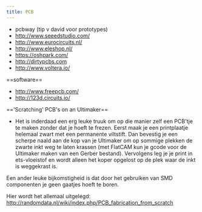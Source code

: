 ```yaml
---
title: PCB
---
```

* pcbway (tip v david voor prototypes)
* http://www.seeedstudio.com/
* http://www.eurocircuits.nl/
* http://www.eleshop.nl/
* https://oshpark.com/
* http://dirtypcbs.com
* http://www.voltera.io/

==software==
* http://www.freepcb.com/
* http://123d.circuits.io/


=='Scratching' PCB's on an Ultimaker==
* Het is inderdaad een erg leuke truuk om op die manier zelf een PCB'tje te maken zonder dat je hoeft te frezen. Eerst maak je een printplaatje helemaal zwart met een permanente viltstift. Dan bevestig je een scherpe naald aan de kop van je Ultimaker om op sommige plekken de zwarte inkt weg te laten krassen (met FlatCAM kun je gcode voor de Ultimaker maken van een Gerber bestand). Vervolgens leg je je print in ets-vloeistof en wordt alleen het koper opgelost op de plek waar de inkt is weggekrast is.

Een ander leuke bijkomstigheid is dat door het gebruiken van SMD componenten je geen gaatjes hoeft te boren.

Hier wordt het allemaal uitgelegd: http://randomdata.nl/wiki/index.php/PCB_fabrication_from_scratch
